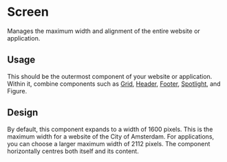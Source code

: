 # Screen

Manages the maximum width and alignment of the entire website or application.

## Usage

This should be the outermost component of your website or application.
Within it, combine components such as
[Grid](/docs/react-components-layout-grid--docs),
[Header](/docs/react-components-containers-header--docs),
[Footer](/docs/react-components-containers-footer--docs),
[Spotlight](/docs/react-components-containers-spotlight--docs),
and Figure.

## Design

By default, this component expands to a width of 1600 pixels.
This is the maximum width for a website of the City of Amsterdam.
For applications, you can choose a larger maximum width of 2112 pixels.
The component horizontally centres both itself and its content.

